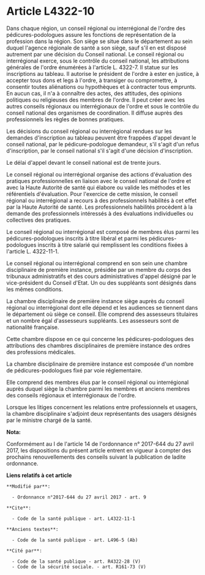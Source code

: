# Article L4322-10

Dans chaque région, un conseil régional ou interrégional de l'ordre des pédicures-podologues assure les fonctions de
représentation de la profession dans la région. Son siège se situe dans le département au sein duquel l'agence régionale de
santé a son siège, sauf s'il en est disposé autrement par une décision du Conseil national. Le conseil régional ou
interrégional exerce, sous le contrôle du conseil national, les attributions générales de l'ordre énumérées à l'article L.
4322-7. Il statue sur les inscriptions au tableau. Il autorise le président de l'ordre à ester en justice, à accepter tous
dons et legs à l'ordre, à transiger ou compromettre, à consentir toutes aliénations ou hypothèques et à contracter tous
emprunts. En aucun cas, il n'a à connaître des actes, des attitudes, des opinions politiques ou religieuses des membres de
l'ordre. Il peut créer avec les autres conseils régionaux ou interrégionaux de l'ordre et sous le contrôle du conseil
national des organismes de coordination. Il diffuse auprès des professionnels les règles de bonnes pratiques.

Les décisions du conseil régional ou interrégional rendues sur les demandes d'inscription au tableau peuvent être frappées
d'appel devant le conseil national, par le pédicure-podologue demandeur, s'il s'agit d'un refus d'inscription, par le conseil
national s'il s'agit d'une décision d'inscription.

Le délai d'appel devant le conseil national est de trente jours.

Le conseil régional ou interrégional organise des actions d'évaluation des pratiques professionnelles en liaison avec le
conseil national de l'ordre et avec la Haute Autorité de santé qui élabore ou valide les méthodes et les référentiels
d'évaluation. Pour l'exercice de cette mission, le conseil régional ou interrégional a recours à des professionnels habilités
à cet effet par la Haute Autorité de santé. Les professionnels habilités procèdent à la demande des professionnels intéressés
à des évaluations individuelles ou collectives des pratiques.

Le conseil régional ou interrégional est composé de membres élus parmi les pédicures-podologues inscrits à titre libéral et
parmi les pédicures-podologues inscrits à titre salarié qui remplissent les conditions fixées à l'article L. 4322-11-1.

Le conseil régional ou interrégional comprend en son sein une chambre disciplinaire de première instance, présidée par un
membre du corps des tribunaux administratifs et des cours administratives d'appel désigné par le vice-président du Conseil
d'Etat. Un ou des suppléants sont désignés dans les mêmes conditions.

La chambre disciplinaire de première instance siège auprès du conseil régional ou interrégional dont elle dépend et les
audiences se tiennent dans le département où siège ce conseil. Elle comprend des assesseurs titulaires et un nombre égal
d'assesseurs suppléants. Les assesseurs sont de nationalité française.

Cette chambre dispose en ce qui concerne les pédicures-podologues des attributions des chambres disciplinaires de première
instance des ordres des professions médicales.

La chambre disciplinaire de première instance est composée d'un nombre de pédicures-podologues fixé par voie réglementaire.

Elle comprend des membres élus par le conseil régional ou interrégional auprès duquel siège la chambre parmi les membres et
anciens membres des conseils régionaux et interrégionaux de l'ordre.

Lorsque les litiges concernent les relations entre professionnels et usagers, la chambre disciplinaire s'adjoint deux
représentants des usagers désignés par le ministre chargé de la santé.

**Nota:**

Conformément au I de l'article 14 de l'ordonnance n° 2017-644 du 27 avril 2017, les dispositions du présent article entrent
en vigueur à compter des prochains renouvellements des conseils suivant la publication de ladite ordonnance.

**Liens relatifs à cet article**

	**Modifié par**:

	  - Ordonnance n°2017-644 du 27 avril 2017 - art. 9

	**Cite**:

	  - Code de la santé publique - art. L4322-11-1

	**Anciens textes**:

	  - Code de la santé publique - art. L496-5 (Ab)

	**Cité par**:

	  - Code de la santé publique - art. R4322-28 (V)
	  - Code de la sécurité sociale. - art. R161-73 (V)
